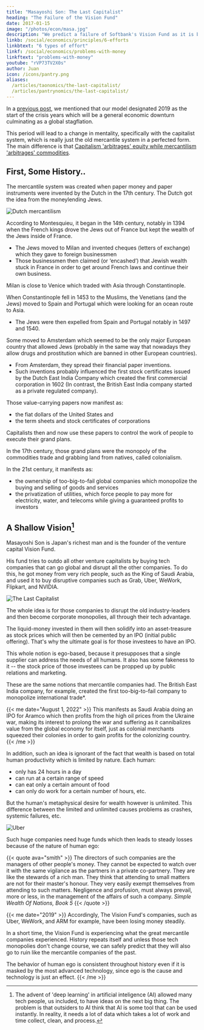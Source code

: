 ```yaml
---
title: "Masayoshi Son: The Last Capitalist"
heading: "The Failure of the Vision Fund"
date: 2017-01-15
image: "/photos/econ/masa.jpg"
description: "We predict a failure of Softbank's Vision Fund as it is based on Mercantile ideas"
linkb: /social/economics/principles/6-efforts
linkbtext: "6 types of effort"
linkf: /social/economics/problems-with-money
linkftext: "problems-with-money"
youtube: "rVP73TV2X0s"
author: Juan
icon: /icons/pantry.png
aliases:
  /articles/taonomics/the-last-capitalist/
  /articles/pantrynomics/the-last-capitalist/  
---
```



In a [previous post](/social/supersociology/precrisis-years), we mentioned that our model designated 2019 as the start of the crisis years which will be a general economic downturn culminating as a global stagflation. 

This period will lead to a change in mentality, specifically with the capitalist system, which is really just the old mercantile system in a perfected form. The main difference is that [Capitalism 'arbitrages' equity while mercantilism 'arbitrages' commodities](/social/economics/capitalism).


## First, Some History..

The mercantile system was created when paper money and paper instruments were invented by the Dutch in the 17th century. The Dutch got the idea from the moneylending Jews.

![Dutch mercantilism](https://sorasystem.sirv.com/graphics/dutch.jpg) 


According to Montesquieu, it began in the 14th century, notably in 1394 when the French kings drove the Jews out of France but kept the wealth of the Jews inside of France.
- The Jews moved to Milan and invented cheques (letters of exchange) which they gave to foreign businessmen
- Those businessmen then claimed (or ‘encashed’) that Jewish wealth stuck in France in order to get around French laws and continue their own business.

Milan is close to Venice which traded with Asia through Constantinople.

When Constantinople fell in 1453 to the Muslims, the Venetians (and the Jews) moved to Spain and Portugal which were looking for an ocean route to Asia. 
- The Jews were then expelled from Spain and Portugal notably in 1497 and 1540. 

Some moved to Amsterdam which seemed to be the only major European country that allowed Jews (probably in the same way that nowadays they allow drugs and prostitution which are banned in other European countries).
- From Amsterdam, they spread their financial paper inventions.
- Such inventions probably influenced the first stock certificates issued by the Dutch East India Company which created the first commercial corporation in 1602 (In contrast, the British East India company started as a private regulated company).

Those value-carrying papers now manifest as:
- the fiat dollars of the United States and
- the term sheets and stock certificates of corporations

Capitalists then and now use these papers to control the work of people to execute their grand plans. 

In the 17th century, those grand plans were the monopoly of the commodities trade and grabbing land from natives, called colonialism. 

In the 21st century, it manifests as:
- the ownership of too-big-to-fail global companies which monopolize the buying and selling of goods and services
- the privatization of utilities, which force people to pay more for electricity, water, and telecoms while giving a guaranteed profits to investors


## A Shallow Vision[^1]

Masayoshi Son is Japan's richest man and is the founder of the venture capital Vision Fund. 

His fund tries to outdo all other venture capitalists by buying tech companies that can go global and disrupt all the other companies. To do this, he got money from very rich people, such as the King of Saudi Arabia, and used it to buy disruptive companies such as Grab, Uber, WeWork, Flipkart, and NVIDIA.

![The Last Capitalist](https://sorasystem.sirv.com/lastcapitalist.jpg)

The whole idea is for those companies to disrupt the old industry-leaders and then become corporate monopolies, all through their tech advantage.

The liquid-money invested in them will then solidify into an asset-treasure as stock prices which will then be cemented by an IPO (initial public offering). That's why the ultimate goal is for those investees to have an IPO. 

This whole notion is ego-based, because it presupposes that a single supplier can address the needs of all humans. It also has some fakeness to it -- the stock price of those investees can be propped up by public relations and marketing. 

These are the same notions that mercantile companies had. The British East India company, for example, created the first too-big-to-fail company to monopolize international trade*.



{{< me date="August 1, 2022" >}}
This manifests as Saudi Arabia doing an IPO for Aramco which then profits from the high oil prices from the Ukraine war, making its interest to prolong the war and suffering as it cannibalizes value from the global economy for itself, just as colonial merchants squeezed their colonies in order to gain profits for the colonizing country. 
{{< /me >}}


In addition, such an idea is ignorant of the fact that wealth is based on total human productivity which is limited by nature. Each human:
- only has 24 hours in a day
- can run at a certain range of speed
- can eat only a certain amount of food
- can only do work for a certain number of hours, etc. 

But the human's metaphysical desire for wealth however is unlimited. This difference between the limited and unlimited causes problems as crashes, systemic failures, etc.

![Uber](https://res.cloudinary.com/nara/image/upload/v1521097856/Uber-Banner_kixh7l.jpg)

Such huge companies need huge funds which then leads to steady losses because of the nature of human ego:


{{< quote ava="smith" >}}
The directors of such companies are the managers of other people's money. They cannot be expected to watch over it with the same vigilance as the partners in a private co-partnery. They are like the stewards of a rich man. They think that attending to small matters are not for their master's honour. They very easily exempt themselves from attending to such matters. Negligence and profusion, must always prevail, more or less, in the management of the affairs of such a company. 
<cite>Simple Wealth Of Nations, Book 5</cite>
{{< /quote >}}



{{< me date="2019" >}}
Accordingly, The Vision Fund's companies, such as Uber, WeWork, and ARM for example, have been losing money steadily. 

In a short time, the Vision Fund is experiencing what the great mercantile companies experienced. History repeats itself and unless those tech monopolies don't change course, we can safely predict that they will also go to ruin like the mercantile companies of the past. 

The behavior of human ego is consistent throughout history even if it is masked by the most advanced technology, since ego is the cause and technology is just an effect.
{{< /me >}}


[^1]: The advent of 'deep learning' in artificial inteligence (AI) allowed many tech people, us included, to have ideas on the next big thing. The problem is that outsiders to AI think that AI is some tool that can be used instantly. In reality, it needs a lot of data which takes a lot of work and time collect, clean, and process.
